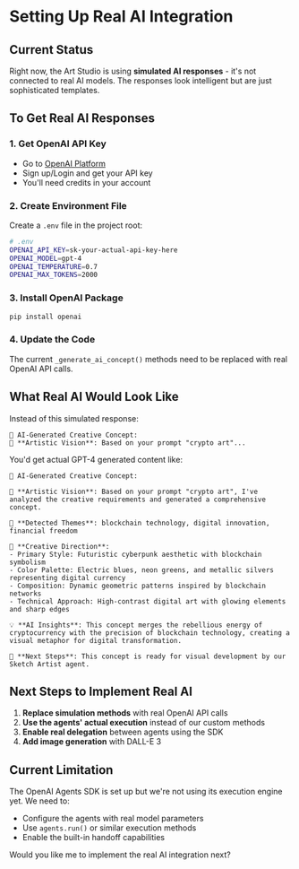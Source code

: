 # Setting Up Real AI Integration

## Current Status
Right now, the Art Studio is using **simulated AI responses** - it's not connected to real AI models. The responses look intelligent but are just sophisticated templates.

## To Get Real AI Responses

### 1. Get OpenAI API Key
- Go to [OpenAI Platform](https://platform.openai.com/)
- Sign up/Login and get your API key
- You'll need credits in your account

### 2. Create Environment File
Create a `.env` file in the project root:

```bash
# .env
OPENAI_API_KEY=sk-your-actual-api-key-here
OPENAI_MODEL=gpt-4
OPENAI_TEMPERATURE=0.7
OPENAI_MAX_TOKENS=2000
```

### 3. Install OpenAI Package
```bash
pip install openai
```

### 4. Update the Code
The current `_generate_ai_concept()` methods need to be replaced with real OpenAI API calls.

## What Real AI Would Look Like

Instead of this simulated response:
```
🤖 AI-Generated Creative Concept:
🎨 **Artistic Vision**: Based on your prompt "crypto art"...
```

You'd get actual GPT-4 generated content like:
```
🤖 AI-Generated Creative Concept:

🎨 **Artistic Vision**: Based on your prompt "crypto art", I've analyzed the creative requirements and generated a comprehensive concept.

🌟 **Detected Themes**: blockchain technology, digital innovation, financial freedom

🎯 **Creative Direction**: 
- Primary Style: Futuristic cyberpunk aesthetic with blockchain symbolism
- Color Palette: Electric blues, neon greens, and metallic silvers representing digital currency
- Composition: Dynamic geometric patterns inspired by blockchain networks
- Technical Approach: High-contrast digital art with glowing elements and sharp edges

💡 **AI Insights**: This concept merges the rebellious energy of cryptocurrency with the precision of blockchain technology, creating a visual metaphor for digital transformation.

🚀 **Next Steps**: This concept is ready for visual development by our Sketch Artist agent.
```

## Next Steps to Implement Real AI

1. **Replace simulation methods** with real OpenAI API calls
2. **Use the agents' actual execution** instead of our custom methods
3. **Enable real delegation** between agents using the SDK
4. **Add image generation** with DALL-E 3

## Current Limitation
The OpenAI Agents SDK is set up but we're not using its execution engine yet. We need to:
- Configure the agents with real model parameters
- Use `agents.run()` or similar execution methods
- Enable the built-in handoff capabilities

Would you like me to implement the real AI integration next?

